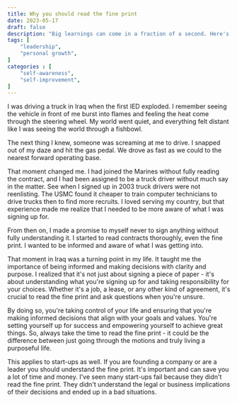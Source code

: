 ```yaml
---
title: Why you should read the fine print
date: 2023-05-17
draft: false
description: "Big learnings can come in a fraction of a second. Here's how I learned to read the fine print."
tags: [
    "leadership",
    "personal growth",
]
categories : [
    "self-awareness",
    "self-improvement",
]
---
```

I was driving a truck in Iraq when the first IED exploded. I remember seeing the vehicle in front of me burst into flames and feeling the heat come through the steering wheel. My world went quiet, and everything felt distant like I was seeing the world through a fishbowl.

The next thing I knew, someone was screaming at me to drive. I snapped out of my daze and hit the gas pedal. We drove as fast as we could to the nearest forward operating base.

That moment changed me. I had joined the Marines without fully reading the contract, and I had been assigned to be a truck driver without much say in the matter. See when I signed up in 2003 truck drivers were not reenlisting. The USMC found it cheaper to train computer technicians to drive trucks then to find more recruits.  I loved serving my country, but that experience made me realize that I needed to be more aware of what I was signing up for.

From then on, I made a promise to myself never to sign anything without fully understanding it. I started to read contracts thoroughly, even the fine print. I wanted to be informed and aware of what I was getting into.

That moment in Iraq was a turning point in my life. It taught me the importance of being informed and making decisions with clarity and purpose. I realized that it's not just about signing a piece of paper - it's about understanding what you're signing up for and taking responsibility for your choices. Whether it's a job, a lease, or any other kind of agreement, it's crucial to read the fine print and ask questions when you're unsure.

By doing so, you're taking control of your life and ensuring that you're making informed decisions that align with your goals and values. You're setting yourself up for success and empowering yourself to achieve great things. So, always take the time to read the fine print - it could be the difference between just going through the motions and truly living a purposeful life.

This applies to start-ups as well. If you are founding a company or are a leader you should understand the fine print. It's important and can save you a lot of time and money. I've seen many start-ups fail because they didn't read the fine print. They didn't understand the legal or business implications of their decisions and ended up in a bad situations.
